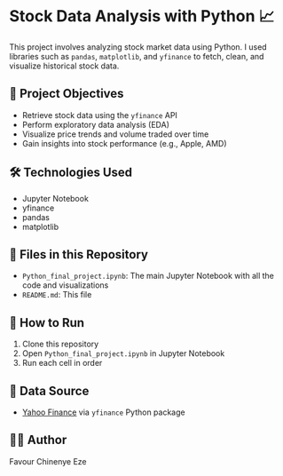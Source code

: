 # Stock Data Analysis with Python 📈

This project involves analyzing stock market data using Python. I used libraries such as `pandas`, `matplotlib`, and `yfinance` to fetch, clean, and visualize historical stock data.

## 📌 Project Objectives
- Retrieve stock data using the `yfinance` API
- Perform exploratory data analysis (EDA)
- Visualize price trends and volume traded over time
- Gain insights into stock performance (e.g., Apple, AMD)

## 🛠️ Technologies Used
- Jupyter Notebook
- yfinance
- pandas
- matplotlib

## 📂 Files in this Repository
- `Python_final_project.ipynb`: The main Jupyter Notebook with all the code and visualizations
- `README.md`: This file

## 🚀 How to Run
1. Clone this repository
2. Open `Python_final_project.ipynb` in Jupyter Notebook
3. Run each cell in order

## 🔗 Data Source
- [Yahoo Finance](https://finance.yahoo.com/) via `yfinance` Python package

## 👩‍💻 Author
Favour Chinenye Eze
